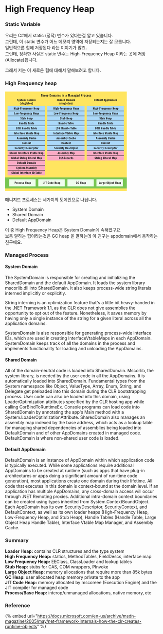 # High Frequency Heap

### Static Variable

우리는 C\#에서 static \(정적\) 변수가 있다는걸 알고 있습니다.  
그런데,  이 static 변수가 어느 메모리 영역에 저장되는지는 잘 모릅니다.  
일반적으론 힙에 저장된다 라는 이야기가 많죠.  
그런데, 정확한 사실은 static 변수는 High-Frequency Heap 이라는 곳에 저장\(Allocate\)됩니다.

그래서 저는 이 새로운 힙에 대해서 말해보려고 합니다.

### High Frequency heap

![](../../.gitbook/assets/image%20%2822%29.png)

매니지드 프로세스는 세가지의 도메인으로 나뉩니다.

* System Domain
* Shared Domain
* Default AppDomain

이 중 High Frequency Heap은 System Domain에 속해있구요.  
보통 말하는 힙이라는것은 GC heap 을 말하는데 이 친구는 appdomain에서 동작하는 친구에요.  


### Managed Process

#### System Domain

The SystemDomain is responsible for creating and initializing the SharedDomain and the default AppDomain. It loads the system library mscorlib.dll into SharedDomain. It also keeps process-wide string literals interned implicitly or explicitly.

String interning is an optimization feature that's a little bit heavy-handed in the .NET Framework 1.1, as the CLR does not give assemblies the opportunity to opt out of the feature. Nonetheless, it saves memory by having only a single instance of the string for a given literal across all the application domains.

SystemDomain is also responsible for generating process-wide interface IDs, which are used in creating InterfaceVtableMaps in each AppDomain. SystemDomain keeps track of all the domains in the process and implements functionality for loading and unloading the AppDomains.

#### Shared Domain

All of the domain-neutral code is loaded into SharedDomain. Mscorlib, the system library, is needed by the user code in all the AppDomains. It is automatically loaded into SharedDomain. Fundamental types from the System namespace like Object, ValueType, Array, Enum, String, and Delegate get preloaded into this domain during the CLR bootstrapping process. User code can also be loaded into this domain, using LoaderOptimization attributes specified by the CLR hosting app while calling CorBindToRuntimeEx. Console programs can load code into SharedDomain by annotating the app's Main method with a System.LoaderOptimizationAttribute. SharedDomain also manages an assembly map indexed by the base address, which acts as a lookup table for managing shared dependencies of assemblies being loaded into DefaultDomain and of other AppDomains created in managed code. DefaultDomain is where non-shared user code is loaded.

#### Default AppDomain

DefaultDomain is an instance of AppDomain within which application code is typically executed. While some applications require additional AppDomains to be created at runtime \(such as apps that have plug-in architectures or apps doing a significant amount of run-time code generation\), most applications create one domain during their lifetime. All code that executes in this domain is context-bound at the domain level. If an application has multiple AppDomains, any cross-domain access will occur through .NET Remoting proxies. Additional intra-domain context boundaries can be created using types inherited from System.ContextBoundObject. Each AppDomain has its own SecurityDescriptor, SecurityContext, and DefaultContext, as well as its own loader heaps \(High-Frequency Heap, Low-Frequency Heap, and Stub Heap\), Handle Tables \(Handle Table, Large Object Heap Handle Table\), Interface Vtable Map Manager, and Assembly Cache.





### Summary

**Loader Heap:** contains CLR structures and the type system  
**High Frequency Heap:** statics, MethodTables, FieldDescs, interface map  
**Low Frequency Heap:** EEClass, ClassLoader and lookup tables  
**Stub Heap:** stubs for CAS, COM wrappers, PInvoke  
**Large Object Heap:** memory allocations that require more than 85k bytes  
**GC Heap**: user allocated heap memory private to the app  
**JIT Code Heap:** memory allocated by mscoreee \(Execution Engine\) and the JIT compiler for managed code  
**Process/Base Heap:** interop/unmanaged allocations, native memory, etc

### 

### Reference

{% embed url="https://docs.microsoft.com/en-us/archive/msdn-magazine/2005/may/net-framework-internals-how-the-clr-creates-runtime-objects" %}





### 



### 

